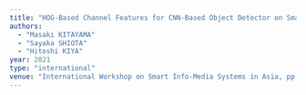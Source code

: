 ```yaml
---
title: "HOG-Based Channel Features for CNN-Based Object Detector on Small-Scale Dataset"
authors:
  - "Masaki KITAYAMA"
  - "Sayaka SHIOTA"
  - "Hitoshi KIYA"
year: 2021
type: "international"
venue: "International Workshop on Smart Info-Media Systems in Asia, pp. 89-84, Virtual, 2021-09-22."
---
```

